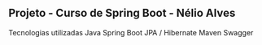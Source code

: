 ## Projeto - Curso de Spring Boot - Nélio Alves

Tecnologias utilizadas
Java
Spring Boot
JPA / Hibernate
Maven
Swagger
